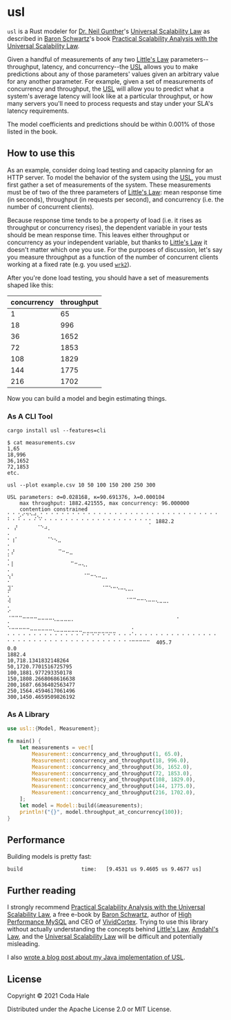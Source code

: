 # usl

`usl` is a Rust modeler for [Dr. Neil Gunther][NJG]'s [Universal Scalability Law][USL] as described
in [Baron Schwartz][BS]'s book [Practical Scalability Analysis with the Universal Scalability Law][PSA].

Given a handful of measurements of any two [Little's Law][LL] parameters--throughput, latency, and
concurrency--the [USL][USL] allows you to make predictions about any of those parameters' values given an arbitrary
value for any another parameter. For example, given a set of measurements of concurrency and throughput, the [USL][USL]
will allow you to predict what a system's average latency will look like at a particular throughput, or how many servers
you'll need to process requests and stay under your SLA's latency requirements.

The model coefficients and predictions should be within 0.001% of those listed in the book.

## How to use this

As an example, consider doing load testing and capacity planning for an HTTP server. To model the behavior of the system
using the [USL][USL], you must first gather a set of measurements of the system. These measurements must be of two of
the three parameters of [Little's Law][LL]: mean response time (in seconds), throughput (in requests per second), and
concurrency (i.e. the number of concurrent clients).

Because response time tends to be a property of load (i.e. it rises as throughput or concurrency rises), the dependent
variable in your tests should be mean response time. This leaves either throughput or concurrency as your independent
variable, but thanks to [Little's Law][LL] it doesn't matter which one you use. For the purposes of discussion, let's
say you measure throughput as a function of the number of concurrent clients working at a fixed rate (e.g. you used
[`wrk2`][wrk2]).

After you're done load testing, you should have a set of measurements shaped like this:

|concurrency|throughput|
|-----------|----------|
|          1|        65|
|         18|       996|
|         36|      1652|
|         72|      1853|
|        108|      1829|
|        144|      1775|
|        216|      1702|

Now you can build a model and begin estimating things.

### As A CLI Tool

```
cargo install usl --features=cli
```

```
$ cat measurements.csv
1,65
18,996
36,1652
72,1853
etc.
```

```
usl --plot example.csv 10 50 100 150 200 250 300

USL parameters: σ=0.028168, κ=90.691376, λ=0.000104
	max throughput: 1882.421555, max concurrency: 96.000000
	contention constrained
⡁⠈ ⡡⠊⠙⠑⢚⢄⡁⠈ ⠁⠈ ⠁⠈ ⠁⠈ ⠁⠈ ⠁⠈ ⠁⠈ ⠁⠈ ⠁⠈ ⠁⠈ ⠁⠈ ⠁⠈ ⠁⠈ ⠁⠈ ⠁⠈ ⠁⠈ ⠁⠈ ⠁⠈ ⠁⠈ ⠁⠈ ⠁⠈ ⠁⠈ ⠁⠈ ⠁⠈ ⠁⠈ ⠁⠈ ⠁⠈ ⠁⠈ ⠁⠈ ⠁⠈ ⠁⡁ 1882.2
⠄ ⡜      ⠈⠑⠴⡀                                                                                       ⠄
⠂⢰⠁         ⠈⠑⠢⣀                                                                                    ⠂
⡁⡜              ⠉⠒⠤⣀                                                                                ⡁
⠄⡇                  ⠉⠒⠤⢄⡀                                                                           ⠄
⢢⠃                      ⠈⠉⠒⠢⠤⣀⡀                                                                     ⠂
⣹⠁                            ⠈⠉⠑⠒⠢⠤⢄⣀⡀                                                             ⡁
⢼                                     ⠈⠉⠉⠒⠒⠢⠤⠤⢄⣀⣀⡀                                                  ⠄
⠊                                                ⠈⠉⠉⠉⠒⠒⠒⠒⠤⠤⠤⠤⢄⣀⣀⣀⣀⡀                                 ⠂
⡁                                                                 ⠈⠉⠉⠉⠉⠉⠒⠒⠒⠒⠒⠒⠢⠤⠤⠤⠤⠤⠤⠤⣀⣀⣀⣀⣀⣀⣀⣀⣀     ⡁
⠁⠈ ⠁⠈ ⠁⠈ ⠁⠈ ⠁⠈ ⠁⠈ ⠁⠈ ⠁⠈ ⠁⠈ ⠁⠈ ⠁⠈ ⠁⠈ ⠁⠈ ⠁⠈ ⠁⠈ ⠁⠈ ⠁⠈ ⠁⠈ ⠁⠈ ⠁⠈ ⠁⠈ ⠁⠈ ⠁⠈ ⠁⠈ ⠁⠈ ⠁⠈ ⠁⠈ ⠁⠈ ⠁⠈ ⠁⠈ ⠁⠈ ⠁⠈⠉⠉⠉⠉⠉  405.7
0.0                                                                                              1882.4
10,718.1341832148264
50,1720.7701516725795
100,1881.977293350178
150,1808.2668068616638
200,1687.6636402563477
250,1564.4594617061496
300,1450.4659509826192
```

### As A Library

```rust
use usl::{Model, Measurement};

fn main() {
    let measurements = vec![
        Measurement::concurrency_and_throughput(1, 65.0),
        Measurement::concurrency_and_throughput(18, 996.0),
        Measurement::concurrency_and_throughput(36, 1652.0),
        Measurement::concurrency_and_throughput(72, 1853.0),
        Measurement::concurrency_and_throughput(108, 1829.0),
        Measurement::concurrency_and_throughput(144, 1775.0),
        Measurement::concurrency_and_throughput(216, 1702.0),
    ];
    let model = Model::build(&measurements);
    println!("{}", model.throughput_at_concurrency(100));
}
```

## Performance

Building models is pretty fast:

```
build                   time:   [9.4531 us 9.4605 us 9.4677 us]                   
```

## Further reading

I strongly recommend [Practical Scalability Analysis with the Universal Scalability Law][PSA], a free e-book
by [Baron Schwartz][BS], author of [High Performance MySQL][MySQL] and CEO of [VividCortex][VC]. Trying to use this
library without actually understanding the concepts behind [Little's Law][LL], [Amdahl's Law][AL], and
the [Universal Scalability Law][USL] will be difficult and potentially misleading.

I also [wrote a blog post about my Java implementation of USL][usl4j].

## License

Copyright © 2021 Coda Hale

Distributed under the Apache License 2.0 or MIT License.

[NJG]: http://www.perfdynamics.com/Bio/njg.html

[AL]: https://en.wikipedia.org/wiki/Amdahl%27s_law

[LL]: https://en.wikipedia.org/wiki/Little%27s_law

[PSA]: https://www.vividcortex.com/resources/universal-scalability-law/

[USL]: http://www.perfdynamics.com/Manifesto/USLscalability.html

[BS]: https://www.xaprb.com/

[MySQL]: http://shop.oreilly.com/product/0636920022343.do

[VC]: https://www.vividcortex.com/

[wrk2]: https://github.com/giltene/wrk2

[usl4j]: https://codahale.com/usl4j-and-you/
